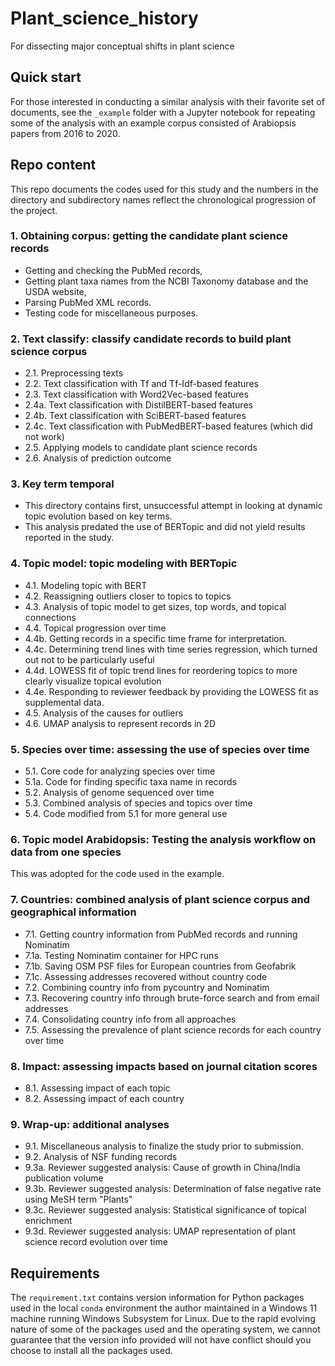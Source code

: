 # __Plant_science_history__
 For dissecting major conceptual shifts in plant science

## Quick start

For those interested in conducting a similar analysis with their favorite set of documents, see the `_example` folder with a Jupyter notebook for repeating some of the analysis with an example corpus consisted of Arabiopsis papers from 2016 to 2020.

## Repo content

This repo documents the codes used for this study and the numbers in the directory and subdirectory names reflect the chronological progression of the project.

### 1. Obtaining corpus: getting the candidate plant science records

- Getting and checking the PubMed records,
- Getting plant taxa names from the NCBI Taxonomy database and the USDA website,
- Parsing PubMed XML records.
- Testing code for miscellaneous purposes.

### 2. Text classify: classify candidate records to build plant science corpus

- 2.1. Preprocessing texts
- 2.2. Text classification with Tf and Tf-Idf-based features
- 2.3. Text classification with Word2Vec-based features
- 2.4a. Text classification with DistilBERT-based features
- 2.4b. Text classification with SciBERT-based features 
- 2.4c. Text classification with PubMedBERT-based features (which did not work)
- 2.5. Applying models to candidate plant science records
- 2.6. Analysis of prediction outcome

### 3. Key term temporal

- This directory contains first, unsuccessful attempt in looking at dynamic topic evolution based on key terms. 
- This analysis predated the use of BERTopic and did not yield results reported in the study.

### 4. Topic model: topic modeling with BERTopic

- 4.1. Modeling topic with BERT
- 4.2. Reassigning outliers closer to topics to topics
- 4.3. Analysis of topic model to get sizes, top words, and topical connections
- 4.4. Topical progression over time
- 4.4b. Getting records in a specific time frame for interpretation.
- 4.4c. Determining trend lines with time series regression, which turned out not to be particularly useful
- 4.4d. LOWESS fit of topic trend lines for reordering topics to more clearly visualize topical evolution
- 4.4e. Responding to reviewer feedback by providing the LOWESS fit as supplemental data.
- 4.5. Analysis of the causes for outliers
- 4.6. UMAP analysis to represent records in 2D

### 5. Species over time: assessing the use of species over time

- 5.1. Core code for analyzing species over time
- 5.1a. Code for finding specific taxa name in records
- 5.2. Analysis of genome sequenced over time
- 5.3. Combined analysis of species and topics over time
- 5.4. Code modified from 5.1 for more general use

### 6. Topic model Arabidopsis: Testing the analysis workflow on data from one species

This was adopted for the code used in the example.

### 7. Countries: combined analysis of plant science corpus and geographical information

- 7.1. Getting country information from PubMed records and running Nominatim
- 7.1a. Testing Nominatim container for HPC runs
- 7.1b. Saving OSM PSF files for European countries from Geofabrik
- 7.1c. Assessing addresses recovered without country code
- 7.2. Combining country info from pycountry and Nominatim
- 7.3. Recovering country info through brute-force search and from email addresses
- 7.4. Consolidating country info from all approaches
- 7.5. Assessing the prevalence of plant science records for each country over time

### 8. Impact: assessing impacts based on journal citation scores

- 8.1. Assessing impact of each topic
- 8.2. Assessing impact of each country

### 9. Wrap-up: additional analyses

- 9.1. Miscellaneous analysis to finalize the study prior to submission.
- 9.2. Analysis of NSF funding records 
- 9.3a. Reviewer suggested analysis: Cause of growth in China/India publication volume 
- 9.3b. Reviewer suggested analysis: Determination of false negative rate using MeSH term "Plants"
- 9.3c. Reviewer suggested analysis: Statistical significance of topical enrichment
- 9.3d. Reviewer suggested analysis: UMAP representation of plant science record evolution over time

## Requirements

The `requirement.txt` contains version information for Python packages used in the local `conda` environment the author maintained in a Windows 11 machine running Windows Subsystem for Linux. Due to the rapid evolving nature of some of the packages used and the operating system, we cannot guarantee that the version info provided will not have conflict should you choose to install all the packages used. 
